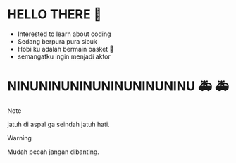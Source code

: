 # **HELLO THERE** 👋 
* Interested to learn about coding
* Sedang berpura pura sibuk
* Hobi ku adalah bermain basket 🏀
* semangatku ingin menjadi aktor
# NINUNINUNINUNINUNINUNINU :ambulance: :ambulance:
> [!NOTE]
> jatuh di aspal ga seindah jatuh hati.

> [!WARNING]
> Mudah pecah jangan dibanting.
